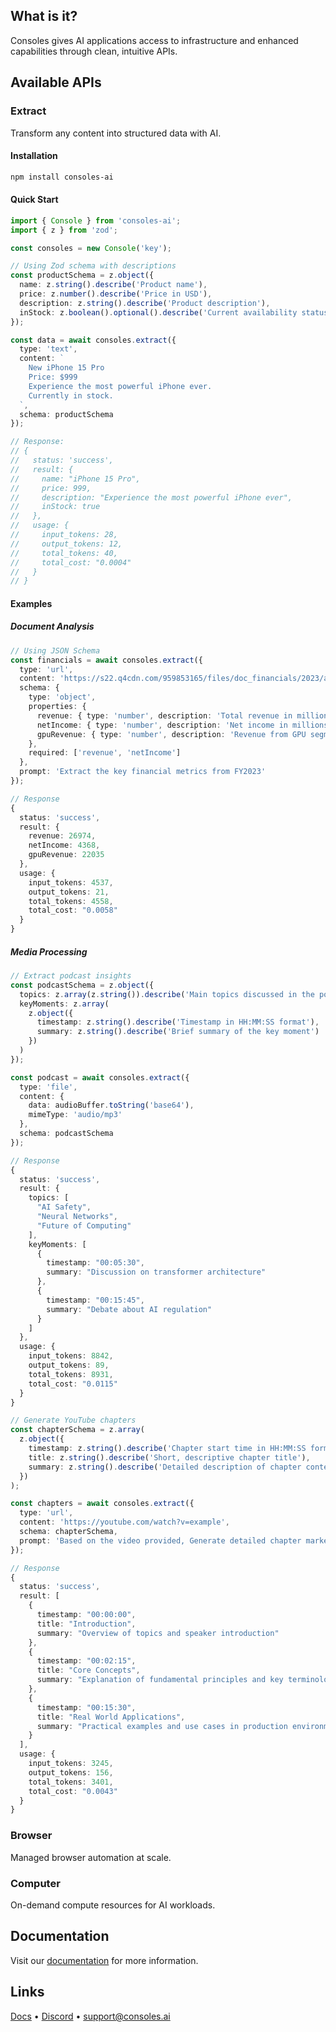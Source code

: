 ## What is it?

Consoles gives AI applications access to infrastructure and enhanced capabilities through clean, intuitive APIs.

## Available APIs

### Extract
Transform any content into structured data with AI.

#### Installation
```bash
npm install consoles-ai
```

#### Quick Start
```typescript
import { Console } from 'consoles-ai';
import { z } from 'zod';

const consoles = new Console('key');

// Using Zod schema with descriptions
const productSchema = z.object({
  name: z.string().describe('Product name'),
  price: z.number().describe('Price in USD'),
  description: z.string().describe('Product description'),
  inStock: z.boolean().optional().describe('Current availability status')
});

const data = await consoles.extract({
  type: 'text',
  content: `
    New iPhone 15 Pro
    Price: $999
    Experience the most powerful iPhone ever.
    Currently in stock.
  `,
  schema: productSchema
});

// Response:
// {
//   status: 'success',
//   result: {
//     name: "iPhone 15 Pro",
//     price: 999,
//     description: "Experience the most powerful iPhone ever",
//     inStock: true
//   },
//   usage: {
//     input_tokens: 28,
//     output_tokens: 12,
//     total_tokens: 40,
//     total_cost: "0.0004"
//   }
// }
```

#### Examples

##### Document Analysis
```typescript
// Using JSON Schema
const financials = await consoles.extract({
  type: 'url',
  content: 'https://s22.q4cdn.com/959853165/files/doc_financials/2023/ar/NVDA-2023-Annual-Report.pdf',
  schema: {
    type: 'object',
    properties: {
      revenue: { type: 'number', description: 'Total revenue in millions USD' },
      netIncome: { type: 'number', description: 'Net income in millions USD' },
      gpuRevenue: { type: 'number', description: 'Revenue from GPU segment' }
    },
    required: ['revenue', 'netIncome']
  },
  prompt: 'Extract the key financial metrics from FY2023'
});
```

```typescript
// Response
{
  status: 'success',
  result: {
    revenue: 26974,
    netIncome: 4368,
    gpuRevenue: 22035
  },
  usage: {
    input_tokens: 4537,
    output_tokens: 21,
    total_tokens: 4558,
    total_cost: "0.0058"
  }
}
```

##### Media Processing
```typescript
// Extract podcast insights
const podcastSchema = z.object({
  topics: z.array(z.string()).describe('Main topics discussed in the podcast'),
  keyMoments: z.array(
    z.object({
      timestamp: z.string().describe('Timestamp in HH:MM:SS format'),
      summary: z.string().describe('Brief summary of the key moment')
    })
  )
});

const podcast = await consoles.extract({
  type: 'file',
  content: {
    data: audioBuffer.toString('base64'),
    mimeType: 'audio/mp3'
  },
  schema: podcastSchema
});
```

```typescript
// Response
{
  status: 'success',
  result: {
    topics: [
      "AI Safety",
      "Neural Networks",
      "Future of Computing"
    ],
    keyMoments: [
      {
        timestamp: "00:05:30",
        summary: "Discussion on transformer architecture"
      },
      {
        timestamp: "00:15:45",
        summary: "Debate about AI regulation"
      }
    ]
  },
  usage: {
    input_tokens: 8842,
    output_tokens: 89,
    total_tokens: 8931,
    total_cost: "0.0115"
  }
}
```

```typescript
// Generate YouTube chapters
const chapterSchema = z.array(
  z.object({
    timestamp: z.string().describe('Chapter start time in HH:MM:SS format'),
    title: z.string().describe('Short, descriptive chapter title'),
    summary: z.string().describe('Detailed description of chapter content')
  })
);

const chapters = await consoles.extract({
  type: 'url',
  content: 'https://youtube.com/watch?v=example',
  schema: chapterSchema,
  prompt: 'Based on the video provided, Generate detailed chapter markers with timestamps and summaries'
});
```

```typescript
// Response
{
  status: 'success',
  result: [
    {
      timestamp: "00:00:00",
      title: "Introduction",
      summary: "Overview of topics and speaker introduction"
    },
    {
      timestamp: "00:02:15",
      title: "Core Concepts",
      summary: "Explanation of fundamental principles and key terminology"
    },
    {
      timestamp: "00:15:30",
      title: "Real World Applications",
      summary: "Practical examples and use cases in production environments"
    }
  ],
  usage: {
    input_tokens: 3245,
    output_tokens: 156,
    total_tokens: 3401,
    total_cost: "0.0043"
  }
}
```

### Browser
Managed browser automation at scale.

### Computer
On-demand compute resources for AI workloads.

## Documentation

Visit our [documentation](https://docs.consoles.ai) for more information.

## Links

[Docs](https://docs.consoles.ai) • [Discord](https://discord.gg/consoles) • [support@consoles.ai](mailto:support@consoles.ai)
